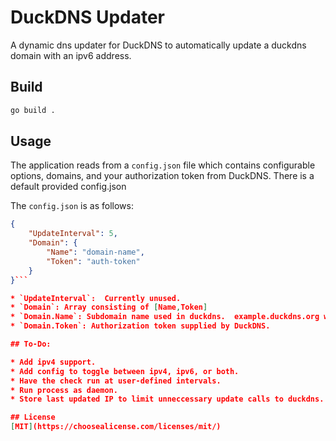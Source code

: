 # DuckDNS Updater

A dynamic dns updater for DuckDNS to automatically update a duckdns domain with an ipv6 address.

## Build

``` bash
go build .
```

## Usage

The application reads from a `config.json` file which contains configurable options, domains, and your authorization token from DuckDNS.  There is a default provided config.json

The `config.json` is as follows:
``` json
{
    "UpdateInterval": 5,
    "Domain": {
        "Name": "domain-name",
        "Token": "auth-token"
    }
}```

* `UpdateInterval`:  Currently unused.
* `Domain`: Array consisting of [Name,Token]
* `Domain.Name`: Subdomain name used in duckdns.  example.duckdns.org would be simply `example`.
* `Domain.Token`: Authorization token supplied by DuckDNS.

## To-Do:

* Add ipv4 support.
* Add config to toggle between ipv4, ipv6, or both.
* Have the check run at user-defined intervals.
* Run process as daemon.
* Store last updated IP to limit unneccessary update calls to duckdns.

## License
[MIT](https://choosealicense.com/licenses/mit/)